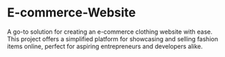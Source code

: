 # E-commerce-Website
A go-to solution for creating an e-commerce clothing website with ease. This project offers a simplified platform for showcasing and selling fashion items online, perfect for aspiring entrepreneurs and developers alike.
